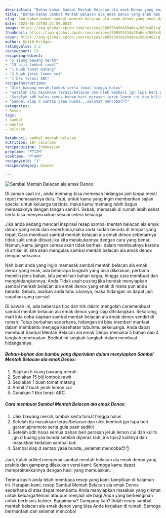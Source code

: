 ```yaml
---
description: "Bahan-bahan Sambal Mentah Belacan ala emak Denox yang enak dan Mudah Dibuat"
title: "Bahan-bahan Sambal Mentah Belacan ala emak Denox yang enak dan Mudah Dibuat"
slug: 840-bahan-bahan-sambal-mentah-belacan-ala-emak-denox-yang-enak-dan-mudah-dibuat
date: 2021-05-23T05:22:59.081Z
image: https://img-global.cpcdn.com/recipes/89659343da30a6ea/680x482cq70/sambal-mentah-belacan-ala-emak-denox-foto-resep-utama.jpg
thumbnail: https://img-global.cpcdn.com/recipes/89659343da30a6ea/680x482cq70/sambal-mentah-belacan-ala-emak-denox-foto-resep-utama.jpg
cover: https://img-global.cpcdn.com/recipes/89659343da30a6ea/680x482cq70/sambal-mentah-belacan-ala-emak-denox-foto-resep-utama.jpg
author: Keith Bridges
ratingvalue: 3.2
reviewcount: 13
recipeingredient:
- "5 siung bawang merah"
- "15 biji lombok rawit"
- "1 buah tomat matang"
- "2 buah jeruk lemon cui"
- "1 bks terasi ABC"
recipeinstructions:
- "Ulek bawang merah,lombok serta tomat hingga halus"
- "Setelah itu masukkan terasi/belacan dan ulek kembali jgn lupa beri garam,ajinomoto serta gula pasir sedikit"
- "Setelah sdh halus semua bahan beri perasan jeruk lemon cui dan kulitx jgn d buang yaa bunda setelah diperas tadi,,iris tipis2 kulitnya dan masukkan kedalam sambal tadi."
- "Sambal siap d santap yaaa bunda,,,selamat mencoba😊👌"
categories:
- Resep
tags:
- sambal
- mentah
- belacan

katakunci: sambal mentah belacan 
nutrition: 187 calories
recipecuisine: Indonesian
preptime: "PT12M"
cooktime: "PT40M"
recipeyield: "1"
recipecategory: Dinner

---
```



![Sambal Mentah Belacan ala emak Denox](https://img-global.cpcdn.com/recipes/89659343da30a6ea/680x482cq70/sambal-mentah-belacan-ala-emak-denox-foto-resep-utama.jpg)

Di zaman  saat ini , anda memang bisa memesan hidangan jadi tanpa mesti repot memasaknya dulu. Tapi, untuk kamu yang ingin memberikan sajian special untuk keluarga tercinta, maka kamu memang lebih bagus memasaknya dengan tangan sendiri. Sebab, memasak di rumah lebih sehat serta bisa menyesuaikan sesuai selera keluarga.

Jika anda sedang mencari inspirasi resep sambal mentah belacan ala emak denox yang enak dan sederhana,maka anda sudah berada di tempat yang tepat. Cara membuat sambal mentah belacan ala emak denox  sebenarnya tidak sulit untuk dibuat jika kita melakukannya dengan cara yang benar. Namun, kamu jangan cemas akan tidak berhasil dalam membuatnya 
karena di artikel ini kita akan mengulas sambal mentah belacan ala emak denox dengan seksama.  



Nah buat anda yang ingin memasak sambal mentah belacan ala emak denox yang enak, ada beberapa langkah yang bisa dilakukan, pertama memilih jenis bahan, lalu pemilihan bahan segar, hingga cara membuat dan menghidangkannya. Anda Tidak usah pusing jika hendak menyiapkan sambal mentah belacan ala emak denox yang enak di mana pun anda berada. Sebab, asalkan anda  tahu caranya, maka hidangan ini dapat jadi suguhan yang spesial.

Di bawah ini, ada beberapa tips dan trik dalam mengolah caramembuat sambal mentah belacan ala emak denox yang siap dihidangkan. Sekarang, mari kita coba siapkan sambal mentah belacan ala emak denox sendiri di rumah. Tetap berbahan sederhana, hidangan ini bisa memberi manfaat dalam membantu menjaga kesehatan tubuhmu sekeluarga. Anda dapat membuat Sambal Mentah Belacan ala emak Denox memakai 5 bahan dan 4 langkah pembuatan. Berikut ini langkah-langkah dalam membuat hidangannya.

<!--inarticleads1-->

##### Bahan-bahan dan bumbu yang diperlukan dalam menyiapkan Sambal Mentah Belacan ala emak Denox:

1. Siapkan 5 siung bawang merah
1. Sediakan 15 biji lombok rawit
1. Sediakan 1 buah tomat matang
1. Ambil 2 buah jeruk lemon cui
1. Gunakan 1 bks terasi ABC




<!--inarticleads2-->

##### Cara membuat Sambal Mentah Belacan ala emak Denox:

1. Ulek bawang merah,lombok serta tomat hingga halus
1. Setelah itu masukkan terasi/belacan dan ulek kembali jgn lupa beri garam,ajinomoto serta gula pasir sedikit
1. Setelah sdh halus semua bahan beri perasan jeruk lemon cui dan kulitx jgn d buang yaa bunda setelah diperas tadi,,iris tipis2 kulitnya dan masukkan kedalam sambal tadi.
1. Sambal siap d santap yaaa bunda,,,selamat mencoba😊👌




Jadi, itulah artikel mengenai  sambal mentah belacan ala emak denox  yang praktis dan gampang dilakukan versi kami. Semoga kamu dapat mempraktekkannya dengan hasil yang memuaskan. 

Terima kasih anda telah membaca resep yang kami tampilkan di halaman ini. Harapan kami, resep  Sambal Mentah Belacan ala emak Denox sederhana di atas dapat membantu Anda menyiapkan masakan yang nikmat untuk keluarga/teman ataupun menjadi ide bagi Anda yang berkeinginan untuk berbisnis kuliner. Bagaimana? Gampang kan? Itulah resep sambal mentah belacan ala emak denox yang bisa Anda kerjakan di rumah. Semoga bermanfaat dan selamat mencoba!

